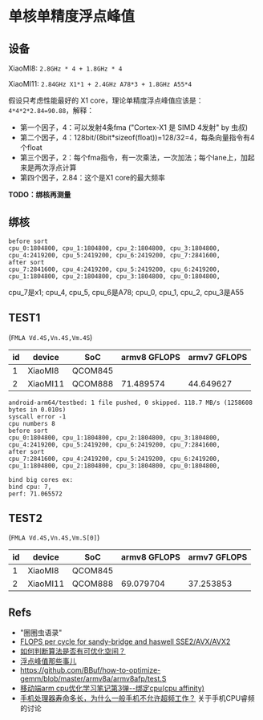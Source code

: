 # 单核单精度浮点峰值

## 设备

XiaoMI8:  `2.8GHz * 4 + 1.8GHz * 4`

XiaoMI11: `2.84GHz X1*1 + 2.4GHz A78*3 + 1.8GHz A55*4`

假设只考虑性能最好的 X1 core，理论单精度浮点峰值应该是： `4*4*2*2.84=90.88`，解释：
- 第一个因子，4：可以发射4条fma ("Cortex-X1 是 SIMD 4发射" by 虫叔)
- 第二个因子，4：128bit/(8bit*sizeof(float))=128/32=4，每条向量指令有4个float
- 第三个因子，2：每个fma指令，有一次乘法，一次加法；每个lane上，加起来是两次浮点计算
- 第四个因子，2.84：这个是X1 core的最大频率

**TODO：绑核再测量**
## 绑核
```
before sort
cpu_0:1804800, cpu_1:1804800, cpu_2:1804800, cpu_3:1804800, cpu_4:2419200, cpu_5:2419200, cpu_6:2419200, cpu_7:2841600,
after sort
cpu_7:2841600, cpu_4:2419200, cpu_5:2419200, cpu_6:2419200, cpu_1:1804800, cpu_2:1804800, cpu_3:1804800, cpu_0:1804800,
```
cpu_7是x1;
cpu_4, cpu_5, cpu_6是A78;
cpu_0, cpu_1, cpu_2, cpu_3是A55

## TEST1
(`FMLA Vd.4S,Vn.4S,Vm.4S`)

| id  | device   | SoC     | armv8 GFLOPS | armv7 GFLOPS |
| --- | -------- | ------- | ------------ | ----------- |
| 1   | XiaoMI8  | QCOM845 |     |    |
| 2   | XiaoMI11 | QCOM888 | 71.489574    | 44.649627  |

```
android-arm64/testbed: 1 file pushed, 0 skipped. 118.7 MB/s (1258608 bytes in 0.010s)
syscall error -1
cpu numbers 8
before sort
cpu_0:1804800, cpu_1:1804800, cpu_2:1804800, cpu_3:1804800, cpu_4:2419200, cpu_5:2419200, cpu_6:2419200, cpu_7:2841600,
after sort
cpu_7:2841600, cpu_4:2419200, cpu_5:2419200, cpu_6:2419200, cpu_1:1804800, cpu_2:1804800, cpu_3:1804800, cpu_0:1804800,

bind big cores ex:
bind cpu: 7,
perf: 71.065572
```

## TEST2
(`FMLA Vd.4S,Vn.4S,Vm.S[0]`)

| id  | device   | SoC     | armv8 GFLOPS | armv7 GFLOPS |
| --- | -------- | ------- | ------------ | ----------- |
| 1   | XiaoMI8  | QCOM845 |     |   |
| 2   | XiaoMI11 | QCOM888 |  69.079704    |   37.253853  |

## Refs

- "圈圈虫语录"
- [FLOPS per cycle for sandy-bridge and haswell SSE2/AVX/AVX2](https://stackoverflow.com/questions/15655835/flops-per-cycle-for-sandy-bridge-and-haswell-sse2-avx-avx2)
- [如何判断算法是否有可优化空间？](https://zhuanlan.zhihu.com/p/268925243)
- [浮点峰值那些事儿](https://zhuanlan.zhihu.com/p/28226956)
- https://github.com/BBuf/how-to-optimize-gemm/blob/master/armv8a/armv8afp/test.S
- [移动端arm cpu优化学习笔记第3弹--绑定cpu(cpu affinity)](https://zhuanlan.zhihu.com/p/138905432)
- [手机处理器寿命多长，为什么一般手机不允许超频工作？](https://www.zhihu.com/question/335518974) 关于手机CPU睿频的讨论
